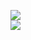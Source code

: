 [![](https://img.shields.io/badge/Made%20With-Github%20Spray-lightgrey.svg?style=for-the-badge&logo=github)](https://github.com/Annihil/github-spray#32306)  
[![](https://i.imgur.com/2DrTn0Z.gif)](https://github.com/Annihil/github-spray)